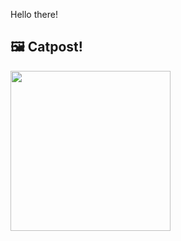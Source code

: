 Hello there!



## 🖼️ Catpost!

<sub>
    <img src="https://cdn2.thecatapi.com/images/dj4.jpg" height="256">
</sub>

